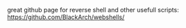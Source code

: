 great github page for reverse shell and other usefull scripts: https://github.com/BlackArch/webshells/

